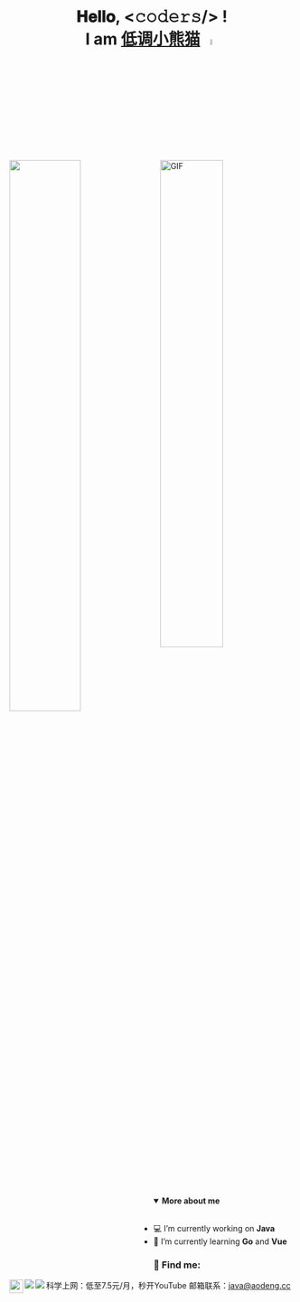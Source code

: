 <h1 align="center">
  𝐇𝐞𝐥𝐥𝐨, &lt;𝚌𝚘𝚍𝚎𝚛𝚜/&gt; ! 
  <br/>
  I am <a target="_blank" href="https://github.com/java-aodeng">低调小熊猫</a>

  <a target="_blank">
      <img src="https://uss.ilovey.live/github/Hi.gif" width="5%" />    
  </a>
</h1>
 
<a href="https://github.com/java-aodeng"><img align="right"  width="47%" alt="GIF" src="https://uss.ilovey.live/github/image.gif" /></a>
<a href="https://github.com/java-aodeng"><img align="left"   width="50%" src="https://github-readme-stats.vercel.app/api?username=java-aodeng&show_icons=true" /></a>

<details align="left" open>
    <summary>
        <b>More about me</b>
    </summary>
<br>

<div align="left">

- :computer: I’m currently working on **Java**
- :pushpin: I’m currently learning  **Go** and **Vue**

### :mag_right: Find me:

[<img align="left" width="24px" src="https://cdn.jsdelivr.net/npm/simple-icons@latest/icons/twitter.svg"/>](https://twitter.com/java_aodeng)
[<img align="left" src="https://img.shields.io/badge/chat-%E4%BD%8E%E8%B0%83%E5%B0%8F%E7%86%8A%E7%8C%ABQQ%E7%BE%A4-yellow.svg"/>](https://jq.qq.com/?_wv=1027&k=574chhz)
[<img align="left" src="https://img.shields.io/badge/telegram-%E4%BD%8E%E8%B0%83%E5%B0%8F%E7%86%8A%E7%8C%AB--%E5%AE%98%E6%96%B9%E9%83%A8%E8%90%BD-orange.svg"/>](https://t.me/joinchat/LSsyBxVKLGEkF5MtIhg6TQ) 科学上网：低至7.5元/月，秒开YouTube 邮箱联系：java@aodeng.cc  
</details>
